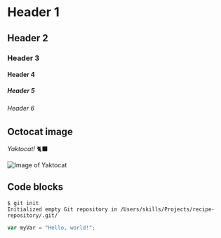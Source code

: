 # Header 1

## Header 2

### Header 3

#### Header 4

##### Header 5

###### Header 6

## Octocat image

*Yaktocat!* 🐈‍⬛

![Image of Yaktocat](https://octodex.github.com/images/yaktocat.png)

## Code blocks

```
$ git init
Initialized empty Git repository in /Users/skills/Projects/recipe-repository/.git/
```

``` javascript
var myVar = "Hello, world!";
```
